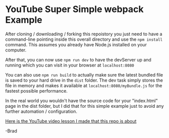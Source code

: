# YouTube Super Simple webpack Example

After cloning / downloading / forking this repoistory you just need to have a command-line pointing inside this overall directory and use the `npm install` command. This assumes you already have Node.js installed on your computer.

After that, you can now use `npm run dev` to have the devServer up and running which you can visit in your browser at `localhost:8080`

You can also use `npm run build` to actually make sure the latest bundled file is saved to your hard drive in the `dist` folder. The dev task simply stores the file in memory and makes it available at `localhost:8080/myBundle.js` for the fastest possible performance.

In the real world you wouldn't have the source code for your "index.html" page in the dist folder, but I did that for this simple example just to avoid any further automation / configuration.

[Here is the YouTube video lesson I made that this repo is about](https://www.youtube.com/watch?v=yR25JoybTxo)

-Brad
